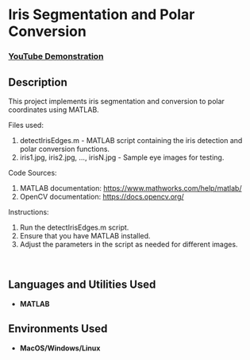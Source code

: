 <h1>Iris Segmentation and Polar Conversion</h1>

### [YouTube Demonstration](https://youtu.be/9s6mKeB-OtU)

<h2>Description</h2>
This project implements iris segmentation and conversion to polar coordinates using MATLAB.

Files used:
1. detectIrisEdges.m - MATLAB script containing the iris detection and polar conversion functions.
2. iris1.jpg, iris2.jpg, ..., irisN.jpg - Sample eye images for testing.

Code Sources:
1. MATLAB documentation: https://www.mathworks.com/help/matlab/
2. OpenCV documentation: https://docs.opencv.org/

Instructions:
1. Run the detectIrisEdges.m script.
2. Ensure that you have MATLAB installed.
3. Adjust the parameters in the script as needed for different images.

<br />

<h2>Languages and Utilities Used</h2>

- <b>MATLAB</b> 

<h2>Environments Used </h2>

- <b>MacOS/Windows/Linux</b>

